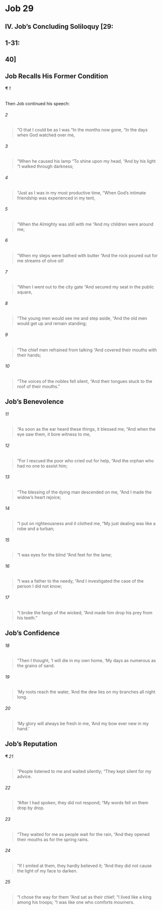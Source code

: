 # Job 29
## IV. Job’s Concluding Soliloquy [29:
## 1-31:
## 40]
## Job Recalls His Former Condition
###### ¶ 1
Then Job continued his speech:
###### 2
> “O that I could be as I was
> “In the months now gone,
> “In the days when God watched over me,
###### 3
> “When he caused his lamp
> “To shine upon my head,
> “And by his light
> “I walked through darkness;
###### 4
> “Just as I was in my most productive time,
> “When God’s intimate friendship was experienced in my tent,
###### 5
> “When the Almighty was still with me
> “And my children were around me;
###### 6
> “When my steps were bathed with butter
> “And the rock poured out for me streams of olive oil!
###### 7
> “When I went out to the city gate
> “And secured my seat in the public square,
###### 8
> “The young men would see me and step aside,
> “And the old men would get up and remain standing;
###### 9
> “The chief men refrained from talking
> “And covered their mouths with their hands;
###### 10
> “The voices of the nobles fell silent,
> “And their tongues stuck to the roof of their mouths.”
## Job’s Benevolence
###### 11
> “As soon as the ear heard these things, it blessed me,
> “And when the eye saw them, it bore witness to me,
###### 12
> “For I rescued the poor who cried out for help,
> “And the orphan who had no one to assist him;
###### 13
> “The blessing of the dying man descended on me,
> “And I made the widow’s heart rejoice;
###### 14
> “I put on righteousness and it clothed me,
> “My just dealing was like a robe and a turban;
###### 15
> “I was eyes for the blind
> “And feet for the lame;
###### 16
> “I was a father to the needy,
> “And I investigated the case of the person I did not know;
###### 17
> “I broke the fangs of the wicked,
> “And made him drop his prey from his teeth.”
## Job’s Confidence
###### 18
> “Then I thought, ‘I will die in my own home,
> ‘My days as numerous as the grains of sand.
###### 19
> ‘My roots reach the water,
> ‘And the dew lies on my branches all night long.
###### 20
> ‘My glory will always be fresh in me,
> ‘And my bow ever new in my hand.’
## Job’s Reputation
###### ¶ 21
> “People listened to me and waited silently;
> “They kept silent for my advice.
###### 22
> “After I had spoken, they did not respond;
> “My words fell on them drop by drop.
###### 23
> “They waited for me as people wait for the rain,
> “And they opened their mouths as for the spring rains.
###### 24
> “If I smiled at them, they hardly believed it;
> “And they did not cause the light of my face to darken.
###### 25
> “I chose the way for them
> “And sat as their chief;
> “I lived like a king among his troops;
> “I was like one who comforts mourners.
